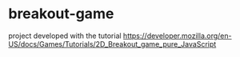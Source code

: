 # breakout-game
project developed with the tutorial https://developer.mozilla.org/en-US/docs/Games/Tutorials/2D_Breakout_game_pure_JavaScript
